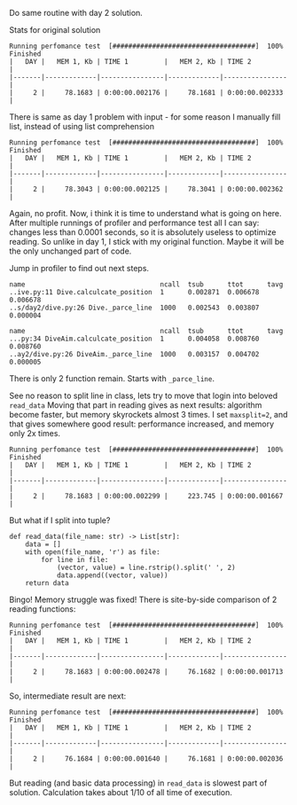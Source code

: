 Do same routine with day 2 solution.

Stats for original solution
```
Running perfomance test  [####################################]  100%  Finished                            
|   DAY |   MEM 1, Kb | TIME 1         |   MEM 2, Kb | TIME 2         |
|-------|-------------|----------------|-------------|----------------|
|     2 |     78.1683 | 0:00:00.002176 |     78.1681 | 0:00:00.002333 |
```

There is same as day 1 problem with input - for some reason I manually fill list, instead of using list comprehension
```
Running perfomance test  [####################################]  100%  Finished                            
|   DAY |   MEM 1, Kb | TIME 1         |   MEM 2, Kb | TIME 2         |
|-------|-------------|----------------|-------------|----------------|
|     2 |     78.3043 | 0:00:00.002125 |     78.3041 | 0:00:00.002362 |
```
Again, no profit. Now, i think it is time to understand what is going on here.
After multiple runnings of profiler and  performance test all I can say: changes less than 0.0001 seconds, so it is absolutely useless to optimize reading.
So unlike in day 1, I stick with my original function. Maybe it will be the only unchanged part of code.

Jump in profiler to find out next steps.
```
name                                  ncall  tsub      ttot      tavg      
..ive.py:11 Dive.calculcate_position  1      0.002871  0.006678  0.006678
..s/day2/dive.py:26 Dive._parce_line  1000   0.002543  0.003807  0.000004

name                                  ncall  tsub      ttot      tavg      
...py:34 DiveAim.calculcate_position  1      0.004058  0.008760  0.008760
..ay2/dive.py:26 DiveAim._parce_line  1000   0.003157  0.004702  0.000005
```

There is only 2 function remain. Starts with `_parce_line`.

See no reason to split line in class, lets try to move that login into beloved `read_data`
Moving that part in reading gives as next results: algorithm become faster, but memory skyrockets almost 3 times.
I set `maxsplit=2`, and that gives somewhere good result: performance increased, and memory only 2x times.
```
Running perfomance test  [####################################]  100%  Finished                            
|   DAY |   MEM 1, Kb | TIME 1         |   MEM 2, Kb | TIME 2         |
|-------|-------------|----------------|-------------|----------------|
|     2 |     78.1683 | 0:00:00.002299 |     223.745 | 0:00:00.001667 |
```

But what if I split into tuple?
```
def read_data(file_name: str) -> List[str]:
    data = []
    with open(file_name, 'r') as file:
        for line in file:
            (vector, value) = line.rstrip().split(' ', 2)
            data.append((vector, value))
    return data
```
Bingo! Memory struggle was fixed! There is site-by-side comparison of 2 reading functions:
```
Running perfomance test  [####################################]  100%  Finished                            
|   DAY |   MEM 1, Kb | TIME 1         |   MEM 2, Kb | TIME 2         |
|-------|-------------|----------------|-------------|----------------|
|     2 |     78.1683 | 0:00:00.002478 |     76.1682 | 0:00:00.001713 |
```

So, intermediate result are next:
```
Running perfomance test  [####################################]  100%  Finished                            
|   DAY |   MEM 1, Kb | TIME 1         |   MEM 2, Kb | TIME 2         |
|-------|-------------|----------------|-------------|----------------|
|     2 |     76.1684 | 0:00:00.001640 |     76.1681 | 0:00:00.002036 |
```
But reading (and basic data processing) in `read_data` is slowest part of solution. Calculation takes about 1/10 of all time of execution.